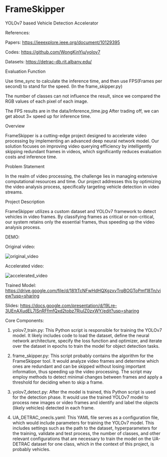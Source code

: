 # FrameSkipper

YOLOv7 based Vehicle Detection Accelerator

References: 

Papers: https://ieeexplore.ieee.org/document/10129395

Codes: https://github.com/WongKinYiu/yolov7

Datasets: https://detrac-db.rit.albany.edu/


Evaluation Function

Use time_sync to calculate the inference time, and then use FPS(Frames per second) to stand for the speed. (In the frame_skipper.py) 

The number of classes can not influence the result, since we compared the RGB values of each pixel of each image.

The FPS results are in the data/Inference_time.jpg After trading off, we can get about 3× speed up for inference time.

Overview

FrameSkipper is a cutting-edge project designed to accelerate video processing by implementing an advanced deep neural network model. Our solution focuses on improving video querying efficiency by intelligently skipping redundant frames in videos, which significantly reduces evaluation costs and inference time.


Problem Statement

In the realm of video processing, the challenge lies in managing extensive computational resources and time. Our project addresses this by optimizing the video analysis process, specifically targeting vehicle detection in video streams.


Project Description

FrameSkipper utilizes a custom dataset and YOLOv7 framework to detect vehicles in video frames. By classifying frames as critical or non-critical, our system retains only the essential frames, thus speeding up the video analysis process.


DEMO:

Original video:

![original_video](https://github.com/JackyTang0516/FrameSkipper/assets/111934442/9b001f40-3d82-4175-af40-cd895cc5e9e3)

Accelerated video:

![accelerated_video](https://github.com/JackyTang0516/FrameSkipper/assets/111934442/9d2ef4a8-2a47-4fdb-8f3b-fbe096bdbdab)

Trained Model: [https://drive.google.com/file/d/181tTcNFwHdHQXgzxvTrqBOGToPmf18Tn/view?usp=sharing
](https://drive.google.com/file/d/1MXDrJ5GPsyCM_mthDItrUNmaYjZH3DxE/view?usp=sharing)

Slides: https://docs.google.com/presentation/d/19Lre-3UEnAXudEL7ISnRFfmfQxd2tobz7RiuIZ0zxWY/edit?usp=sharing


Core Components:

1. yolov7_train.py: This Python script is responsible for training the YOLOv7 model. It likely includes code to load the dataset, define the neural network architecture, specify the loss function and optimizer, and iterate over the dataset in epochs to train the model for object detection tasks.

2. frame_skipper.py: This script probably contains the algorithm for the FrameSkipper tool. It would analyze video frames and determine which ones are redundant and can be skipped without losing important information, thus speeding up the video processing. The script may employ methods to detect minimal changes between frames and apply a threshold for deciding when to skip a frame.

3. yolov7_detect.py: After the model is trained, this Python script is used for the detection phase. It would use the trained YOLOv7 model to process new images or video frames and identify and label the objects (likely vehicles) detected in each frame.

4. UA_DETRAC_onecls.yaml: This YAML file serves as a configuration file, which would include parameters for training the YOLOv7 model. This includes settings such as the path to the dataset, hyperparameters for the training, validate and test process, the number of classes, and other relevant configurations that are necessary to train the model on the UA-DETRAC dataset for one class, which in the context of this project, is probably vehicles.

